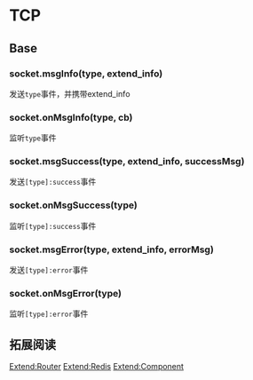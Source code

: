 # TCP

## Base

### socket.msgInfo(type, extend_info)

发送`type`事件，并携带extend_info

### socket.onMsgInfo(type, cb)

监听`type`事件

### socket.msgSuccess(type, extend_info, successMsg)

发送`[type]:success`事件

### socket.onMsgSuccess(type)

监听`[type]:success`事件

### socket.msgError(type, extend_info, errorMsg)

发送`[type]:error`事件

### socket.onMsgError(type)

监听`[type]:error`事件

## 拓展阅读

[Extend:Router](./Extend-Router.md)
[Extend:Redis](./Extend-Redis.md)
[Extend:Component](./Extend-Component.md)
